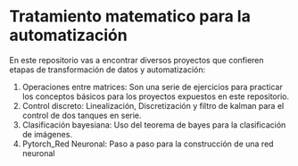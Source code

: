 # Tratamiento matematico para la automatización

En este repositorio vas a encontrar diversos proyectos que confieren etapas de transformación de datos y automatización:

1. Operaciones entre matrices: Son una serie de ejercicios para practicar los conceptos básicos para los proyectos expuestos en este repositorio.
2. Control discreto: Linealización, Discretización y filtro de kalman para el control de dos tanques en serie.
3. Clasificación bayesiana: Uso del teorema de bayes para la clasificación de imágenes.
4. Pytorch_Red Neuronal: Paso a paso para la construcción de una red neuronal
